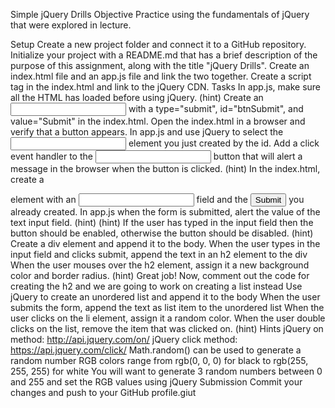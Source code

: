 Simple jQuery Drills
Objective
Practice using the fundamentals of jQuery that were explored in lecture.

Setup
Create a new project folder and connect it to a GitHub repository. Initialize your project with a README.md that has a brief description of the purpose of this assignment, along with the title "jQuery Drills".
Create an index.html file and an app.js file and link the two together.
Create a script tag in the index.html and link to the jQuery CDN.
Tasks
In app.js, make sure all the HTML has loaded before using jQuery. (hint)
Create an <input> with a type="submit", id="btnSubmit", and value="Submit" in the index.html. Open the index.html in a browser and verify that a button appears.
In app.js and use jQuery to select the <input> element you just created by the id.
Add a click event handler to the <input> button that will alert a message in the browser when the button is clicked. (hint)
In the index.html, create a <form> element with an <input type="text"> field and the <input type="submit"> you already created.
In app.js when the form is submitted, alert the value of the text input field. (hint) (hint)
If the user has typed in the input field then the button should be enabled, otherwise the button should be disabled. (hint)
Create a div element and append it to the body.
When the user types in the input field and clicks submit, append the text in an h2 element to the div
When the user mouses over the h2 element, assign it a new background color and border radius. (hint)
Great job! Now, comment out the code for creating the h2 and we are going to work on creating a list instead
Use jQuery to create an unordered list and append it to the body
When the user submits the form, append the text as list item to the unordered list
When the user clicks on the li element, assign it a random color.
When the user double clicks on the list, remove the item that was clicked on. (hint)
Hints
jQuery on method: http://api.jquery.com/on/
jQuery click method: https://api.jquery.com/click/
Math.random() can be used to generate a random number
RGB colors range from rgb(0, 0, 0) for black to rgb(255, 255, 255) for white
You will want to generate 3 random numbers between 0 and 255 and set the RGB values using jQuery
Submission
Commit your changes and push to your GitHub profile.giut